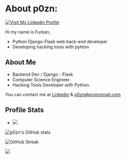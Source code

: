 # About p0zn:

[![Visit My Linkedin Profile](https://www.linkpicture.com/q/tubnail-p0zn1.jpg)](https://www.linkedin.com/in/p0zn/)

Hi my name is Furkan,

- Python Django-Flask web back-end developer 
- Developing hacking tools with pyhton

## About Me

- Backend Dev / Django - Flask
- Computer Science Engineer.
- Hacking Tools Developer with Python.


You can contact me at [Linkedin][df2] 
& p0zn@protonmail.com

## Profile Stats
- ![](https://komarev.com/ghpvc/?username=p0zn)

[//]: # 
   [df2]: <https://www.linkedin.com/in/p0zn/>

![p0zn's GitHub stats](https://github-readme-stats.vercel.app/api?username=p0zn&show_icons=true&theme=radical)

![GitHub Streak](https://github-readme-streak-stats.herokuapp.com/?user=p0zn&theme=dark)

<img src="https://github-readme-stats.vercel.app/api/top-langs?username=p0zn&layout=compact"/>
